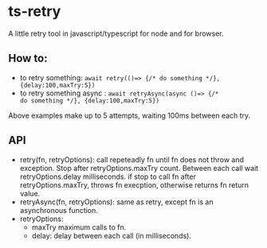 # ts-retry
A little retry tool in javascript/typescript for node and for browser.

## How to:
* to retry something: <code>await retry(()=> {/* do something */}, {delay:100,maxTry:5})</code>
* to retry something async : <code>await retryAsync(async ()=> {/* do something */}, {delay:100,maxTry:5})</code>

Above examples make up to 5 attempts, waiting 100ms between each try.

## API
* retry(fn, retryOptions): call repeteadly fn until fn does not throw and exception. Stop after retryOptions.maxTry count. Between each call wait retryOptions.delay milliseconds.
if stop to call fn after retryOptions.maxTry, throws fn execption, otherwise returns fn return value.
* retryAsync(fn, retryOptions): same as retry, except fn is an asynchronous function.
* retryOptions:
  - maxTry maximum calls to fn.
  - delay: delay between each call (in milliseconds).
